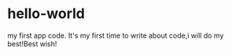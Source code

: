 # hello-world
my first app code.
It's my first time to write about code,i will do my best!Best wish!
